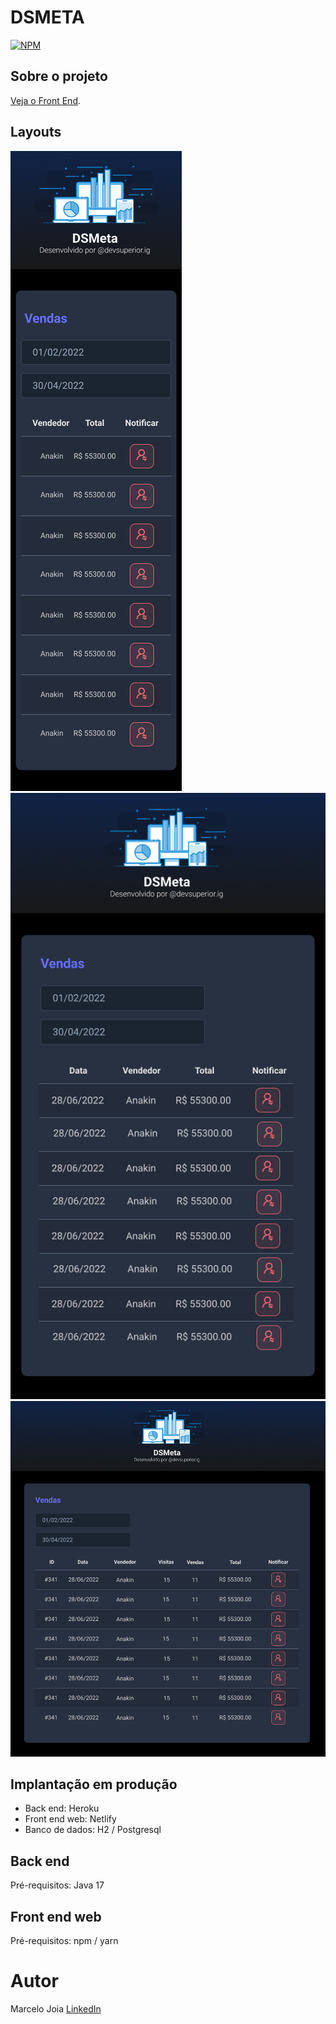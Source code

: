 # DSMETA

[![NPM](https://img.shields.io/npm/l/react)](https://github.com/MarceloJoia/dsmeta/blob/main/LICENCE)


## Sobre o projeto

[Veja o Front End](https://dsmeta-de.netlify.app "Veja o Front End").

## Layouts
![Mobile](https://github.com/MarceloJoia/dsmeta/blob/main/assets/mobile.png)
![Tablet](https://github.com/MarceloJoia/dsmeta/blob/main/assets/web576.png)
![Desktop](https://github.com/MarceloJoia/dsmeta/blob/main/assets/web992.png)

## Implantação em produção

- Back end: Heroku
- Front end web: Netlify
- Banco de dados: H2 / Postgresql


## Back end
Pré-requisitos: Java 17


## Front end web
Pré-requisitos: npm / yarn


# Autor
Marcelo Joia
[LinkedIn](https://www.linkedin.com/in/marcelo-joia-2284a39b)
